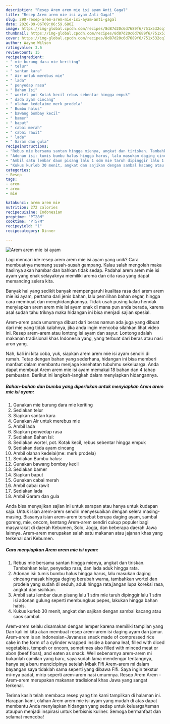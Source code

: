 ```yaml
---
description: "Resep Arem arem mie isi ayam Anti Gagal"
title: "Resep Arem arem mie isi ayam Anti Gagal"
slug: 290-resep-arem-arem-mie-isi-ayam-anti-gagal
date: 2020-09-06T09:06:59.680Z
image: https://img-global.cpcdn.com/recipes/8d87d20c6d7689f6/751x532cq70/arem-arem-mie-isi-ayam-foto-resep-utama.jpg
thumbnail: https://img-global.cpcdn.com/recipes/8d87d20c6d7689f6/751x532cq70/arem-arem-mie-isi-ayam-foto-resep-utama.jpg
cover: https://img-global.cpcdn.com/recipes/8d87d20c6d7689f6/751x532cq70/arem-arem-mie-isi-ayam-foto-resep-utama.jpg
author: Wayne Wilson
ratingvalue: 3.6
reviewcount: 15
recipeingredient:
- " mie burung dara mie keriting"
- " telur"
- " santan kara"
- " Air untuk merebus mie"
- " lada"
- " penyedap rasa"
- " Bahan Isi"
- " wortel pot Kotak kecil rebus sebentar hingga empuk"
- " dada ayam cincang"
- " olahan kedelaime merk prodela"
- " Bumbu halus"
- " bawang bombay kecil"
- " bamer"
- " baput"
- " cabai merah"
- " cabai rawit"
- " lada"
- " Garam dan gula"
recipeinstructions:
- "Rebus mie bersama santan hingga mienya, angkat dan tiriskan. Tambahkan telur, penyedap rasa, dan lada aduk hingga rata."
- "Adonan isi: tumis bumbu halus hingga harus, lalu masukan daging cincang masak hingga daging berubah warna, tambahkan wortel dan prodela yang sudah di seduh, aduk hingga rata,jangan lupa koreksi rasa, angkat dan sisihkan."
- "Ambil satu lembar daun pisang lalu 1 sdm mie taruh dipinggir lalu 1 sdm isi adonan gulung seperti membungkus pepes, lakukan hingga bahan habis."
- "Kukus kurleb 30 menit, angkat dan sajikan dengan sambal kacang atau saos sambal."
categories:
- Resep
tags:
- arem
- arem
- mie

katakunci: arem arem mie 
nutrition: 272 calories
recipecuisine: Indonesian
preptime: "PT28M"
cooktime: "PT57M"
recipeyield: "1"
recipecategory: Dinner

---
```



![Arem arem mie isi ayam](https://img-global.cpcdn.com/recipes/8d87d20c6d7689f6/751x532cq70/arem-arem-mie-isi-ayam-foto-resep-utama.jpg)

Lagi mencari ide resep arem arem mie isi ayam yang unik? Cara membuatnya memang susah-susah gampang. Kalau salah mengolah maka hasilnya akan hambar dan bahkan tidak sedap. Padahal arem arem mie isi ayam yang enak selayaknya memiliki aroma dan cita rasa yang dapat memancing selera kita.

Banyak hal yang sedikit banyak mempengaruhi kualitas rasa dari arem arem mie isi ayam, pertama dari jenis bahan, lalu pemilihan bahan segar, hingga cara membuat dan menghidangkannya. Tidak usah pusing kalau hendak menyiapkan arem arem mie isi ayam enak di mana pun anda berada, karena asal sudah tahu triknya maka hidangan ini bisa menjadi sajian spesial.

Arem-arem pada umumnya dibuat dari beras namun ada juga yang dibuat dari mie yang tidak kalahnya, jika anda ingin mencoba silahkan lihat video ini. Resep arem-arem atau lontong isi ayam dan sayur. Lontong adalah makanan tradisional khas Indonesia yang, yang terbuat dari beras atau nasi aron yang.


Nah, kali ini kita coba, yuk, siapkan arem arem mie isi ayam sendiri di rumah. Tetap dengan bahan yang sederhana, hidangan ini bisa memberi manfaat dalam membantu menjaga kesehatan tubuhmu sekeluarga. Anda dapat membuat Arem arem mie isi ayam memakai 18 bahan dan 4 tahap pembuatan. Berikut ini langkah-langkah dalam menyiapkan hidangannya.

<!--inarticleads1-->

##### Bahan-bahan dan bumbu yang diperlukan untuk menyiapkan Arem arem mie isi ayam:

1. Gunakan  mie burung dara mie keriting
1. Sediakan  telur
1. Siapkan  santan kara
1. Gunakan  Air untuk merebus mie
1. Ambil  lada
1. Siapkan  penyedap rasa
1. Sediakan  Bahan Isi:
1. Sediakan  wortel, pot. Kotak kecil, rebus sebentar hingga empuk
1. Sediakan  dada ayam cincang
1. Ambil  olahan kedelai(me: merk prodela)
1. Sediakan  Bumbu halus:
1. Gunakan  bawang bombay kecil
1. Sediakan  bamer
1. Siapkan  baput
1. Gunakan  cabai merah
1. Ambil  cabai rawit
1. Sediakan  lada
1. Ambil  Garam dan gula


Anda bisa menyajikan sajian ini untuk sarapan atau hanya untuk kudapan saja. Untuk isian arem-arem sendiri menyesuaikan dengan selera masing-masing. Biasanya isian arem-arem tersebut berupa daging ayam, sambal goreng, mie, oncom, kentang Arem-arem sendiri cukup populer bagi masyarakat di daerah Kebumen, Solo, Jogja, dan beberapa daerah Jawa lainnya. Arem-arem merupakan salah satu makanan atau jajanan khas yang terkenal dari Kebumen. 

<!--inarticleads2-->

##### Cara menyiapkan Arem arem mie isi ayam:

1. Rebus mie bersama santan hingga mienya, angkat dan tiriskan. Tambahkan telur, penyedap rasa, dan lada aduk hingga rata.
1. Adonan isi: tumis bumbu halus hingga harus, lalu masukan daging cincang masak hingga daging berubah warna, tambahkan wortel dan prodela yang sudah di seduh, aduk hingga rata,jangan lupa koreksi rasa, angkat dan sisihkan.
1. Ambil satu lembar daun pisang lalu 1 sdm mie taruh dipinggir lalu 1 sdm isi adonan gulung seperti membungkus pepes, lakukan hingga bahan habis.
1. Kukus kurleb 30 menit, angkat dan sajikan dengan sambal kacang atau saos sambal.


Arem-arem selalu disamakan dengan lemper karena memiliki tampilan yang Dan kali ini kita akan membuat resep arem-arem isi daging ayam dan jamur. Arem-arem is an Indonesian-Javanese snack made of compressed rice cake in the form of a cylinder wrapped inside a banana leaf, filled with diced vegetables, tempeh or oncom, sometimes also filled with minced meat or abon (beef floss), and eaten as snack. Well sebenarnya arem-arem mi bukanlah camilan yang baru, saya sudah lama mendengar tentangnya, hanya saja baru mencicipinya setelah Mbak Fifi Arem-arem mi dalam bayangan saya tidaklah sama seperti yang dibawa Fifi. Saya ingin tekstur mi-nya padat, mirip seperti arem-arem nasi umumnya. Resep Arem Arem - Arem-arem merupakan makanan tradisional khas Jawa yang sangat terkenal. 

Terima kasih telah membaca resep yang tim kami tampilkan di halaman ini. Harapan kami, olahan Arem arem mie isi ayam yang mudah di atas dapat membantu Anda menyiapkan hidangan yang sedap untuk keluarga/teman ataupun menjadi inspirasi untuk berbisnis kuliner. Semoga bermanfaat dan selamat mencoba!
